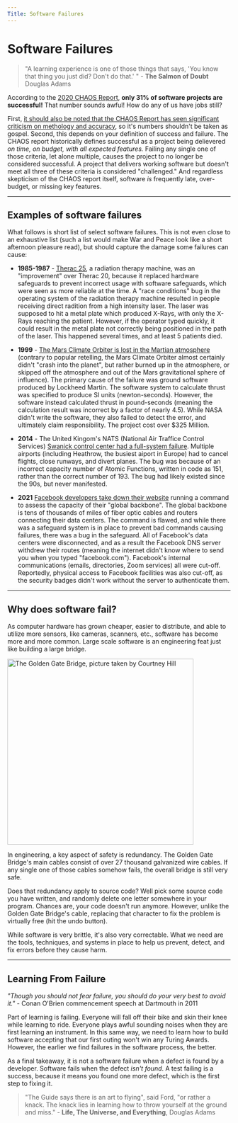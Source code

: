 ```yaml
---
Title: Software Failures
---
```


# Software Failures

> "A learning experience is one of those things that says, 'You know that thing you just did? Don't do that.' " - __The Salmon of Doubt__ Douglas Adams

According to the [2020 CHAOS Report](https://hennyportman.files.wordpress.com/2021/01/project-success-qrc-standish-group-chaos-report-2020.pdf), **only 31% of software projects are successful!** That number sounds awful! How do any of us have jobs still?

First, [it should also be noted that the CHAOS Report has seen significant criticism on methology and accuracy](https://www.cs.vu.nl/~x/the_rise_and_fall_of_the_chaos_report_figures.pdf), so it's numbers shouldn't be taken as gospel. Second, this depends on your definition of success and failure. The CHAOS report historically defines successful as a project being delievered *on time, on budget, with all expected features.* Failing any single one of those criteria, let alone multiple, causes the project to no longer be considered successful. A project that delivers working software but doesn't meet all three of these criteria is considered "challenged." And regardless skepticism of the CHAOS report itself, software *is* frequently late, over-budget, or missing key features.

---

## Examples of software failures

What follows is short list of select software failures. This is not even close to an exhaustive list (such a list would make War and Peace look like a short afternoon pleasure read), but should capture the damage some failures can cause:

* **1985-1987** - [Therac 25](http://sunnyday.mit.edu/papers/therac.pdf), a radiation therapy machine, was an "improvement" over Therac 20, because it replaced hardware safeguards to prevent incorrect usage with software safeguards, which were seen as more reliable at the time. A "race conditions" bug in the operating system of the radiation therapy machine resulted in people receiving direct radition from a high intensity laser. The laser was supposed to hit a metal plate which produced X-Rays, with only the X-Rays reaching the patient. However, if the operator typed quickly, it could result in the metal plate not correctly being positioned in the path of the laser. This happened several times, and at least 5 patients died.

* **1999** - [The Mars Climate Orbiter is lost in the Martian atmosphere](https://llis.nasa.gov/llis_lib/pdf/1009464main1_0641-mr.pdf) (contrary to popular retelling, the Mars Climate Orbiter almost certainly didn't "crash into the planet", but rather burned up in the atmosphere, or skipped off the atmosphere and out of the Mars gravitational sphere of influence). The primary cause of the failure was ground software produced by Lockheed Martin. The software system to calculate thrust was specified to produce SI units (newton-seconds). However, the software instead calculated thrust in pound-seconds (meaning the calculation result was incorrect by a factor of nearly 4.5). While NASA didn't write the software, they also failed to detect the error, and ultimately claim responsibility. The project cost over $325 Million.

* **2014** - The United Kingom's NATS (National Air Traffice Control Services) [Swanick control center had a full-system failure](https://www.nats.aero/wp-content/uploads/2015/02/v3%200%20Interim%20Report%20-%20NATS%20System%20Failure%2012%20December%202014.pdf). Multiple airports (including Heathrow, the busiest aiport in Europe) had to cancel flights, close runways, and divert planes. The bug was because of an incorrect capacity number of Atomic Functions, written in code as 151, rather than the correct number of 193. The bug had likely existed since the 90s, but never manifested.

* **2021** [Facebook developers take down their website](https://engineering.fb.com/2021/10/04/networking-traffic/outage/) running a command to assess the capacity of their "global backbone". The global backbone is tens of thousands of miles of fiber optic cables and routers connecting their data centers. The command is flawed, and while there was a safeguard system is in place to prevent bad commands causing failures, there was a bug in the safeguard. All of Facebook's data centers were disconnected, and as a result the Facebook DNS server withdrew their routes (meaning the internet didn't know where to send you when you typed "facebook.com"). Facebook's internal communications (emails, directories, Zoom services) all were cut-off. Reportedly, physical access to Facebook facilities was also cut-off, as the security badges didn't work without the server to authenticate them.

---

## Why does software fail?

As computer hardware has grown cheaper, easier to distribute, and able to utilize more sensors, like cameras, scanners, etc., software has become more and more common. Large scale software is an engineering feat just like building a large bridge.  

<img src="https://images.unsplash.com/photo-1610476905149-ac7d552b46be?ixlib=rb-1.2.1&ixid=MnwxMjA3fDB8MHxwaG90by1wYWdlfHx8fGVufDB8fHx8&auto=format&fit=crop&w=687&q=80" width="420" alt="The Golden Gate Bridge, picture taken by Courtney Hill">

In engineering, a key aspect of safety is redundancy. The Golden Gate Bridge's main cables consist of over 27 thousand galvanized wire cables. If any single one of those cables somehow fails, the overall bridge is still very safe. 

Does that redundancy apply to source code? Well pick some source code you have written, and randomly delete one letter somewhere in your program. Chances are, your code doesn't run anymore. However, unlike the Golden Gate Bridge's cable, replacing that character to fix the problem is virtually free (hit the undo button). 

While software is very brittle, it's also very correctable. What we need are the tools, techniques, and systems in place to help us prevent, detect, and fix errors before they cause harm.

---

## Learning From Failure 

*"Though you should not fear failure, you should do your very best to avoid it."* - Conan O'Brien commencement speech at Dartmouth in 2011

Part of learning is failing. Everyone will fall off their bike and skin their knee while learning to ride. Everyone plays awful sounding noises when they are first learning an instrument. In this same way, we need to learn how to build software accepting that our first outing won't win any Turing Awards. However, the earlier we find failures in the software process, the better.

As a final takeaway, it is not a software failure when a defect is found by a developer. Software fails when the defect *isn't found*. A test failing is a success, because it means you found one more defect, which is the first step to fixing it.

> "The Guide says there is an art to flying", said Ford, "or rather a knack. The knack lies in learning how to throw yourself at the ground and miss." - __Life, The Universe, and Everything__, Douglas Adams